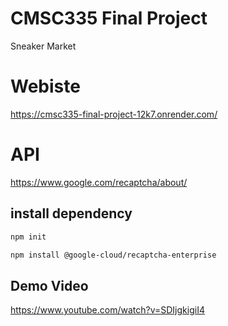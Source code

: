 # CMSC335 Final Project

Sneaker Market

# Webiste 
https://cmsc335-final-project-12k7.onrender.com/


# API
https://www.google.com/recaptcha/about/


## install dependency

```bash
npm init
```
```bash
npm install @google-cloud/recaptcha-enterprise
```


## Demo Video
 
https://www.youtube.com/watch?v=SDIjgkigiI4
